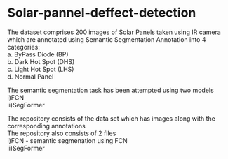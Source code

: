 # Solar-pannel-deffect-detection

The dataset comprises 200 images of Solar Panels taken using IR camera
which are annotated using Semantic Segmentation Annotation into 4
categories:  
a. ByPass Diode (BP)  
b. Dark Hot Spot (DHS)  
c. Light Hot Spot (LHS)  
d. Normal Panel  

The semantic segmentation task has been attempted using two models  
i)FCN  
ii)SegFormer  

The repository consists of the data set which has images along with the corresponding annotations    
The repository also consists of 2 files  
i)FCN - semantic segmenation using FCN  
ii)SegFormer  



